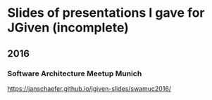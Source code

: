 # Slides of presentations I gave for JGiven (incomplete)

## 2016

### Software Architecture Meetup Munich

https://janschaefer.github.io/jgiven-slides/swamuc2016/
